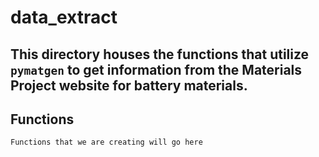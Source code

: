 # data_extract

## This directory houses the functions that utilize ``pymatgen`` to get information from the Materials Project website for battery materials.

## Functions
```Functions that we are creating will go here```

